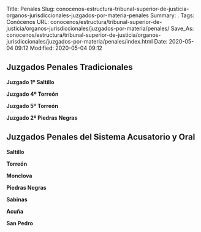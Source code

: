 Title: Penales
Slug: conocenos-estructura-tribunal-superior-de-justicia-organos-jurisdiccionales-juzgados-por-materia-penales
Summary: .
Tags: Conócenos
URL: conocenos/estructura/tribunal-superior-de-justicia/organos-jurisdiccionales/juzgados-por-materia/penales/
Save_As: conocenos/estructura/tribunal-superior-de-justicia/organos-jurisdiccionales/juzgados-por-materia/penales/index.html
Date: 2020-05-04 09:12
Modified: 2020-05-04 09:12



## Juzgados Penales Tradicionales

**Juzgado 1º Saltillo**

**Juzgado 4º Torreón**

**Juzgado 5º Torreón**

**Juzgado 2º Piedras Negras**

## Juzgados Penales del Sistema Acusatorio y Oral

**Saltillo**

**Torreón**

**Monclova**

**Piedras Negras**

**Sabinas**

**Acuña**

**San Pedro**



